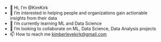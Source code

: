 - 👋 Hi, I’m @KimKirk
- 👀 I’m interested in helping people and organizations gain actionable insights from their data
- 🌱 I’m currently learning ML and Data Science
- 💞️ I’m looking to collaborate on ML, Data Science, Data Analysis projects
- 📫 How to reach me kimberleyekirk@gmail.com

<!---
KimKirk/KimKirk is a ✨ special ✨ repository because its `README.md` (this file) appears on your GitHub profile.
You can click the Preview link to take a look at your changes.
--->
